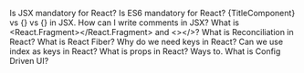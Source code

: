 Is JSX mandatory for React?
Is ES6 mandatory for React?
{TitleComponent} vs {<TitleComponent/>} vs {<TitleComponent></TitleComponent>} in JSX.
How can I write comments in JSX?
What is <React.Fragment></React.Fragment> and <></>?
What is Reconciliation in React?
What is React Fiber?
Why do we need keys in React?
Can we use index as keys in React?
What is props in React? Ways to.
What is Config Driven UI?